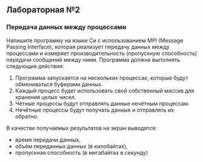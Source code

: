 ## Лабораторная №2
### Передача данных между процессами
Напишите программу на языке Си с использованием MPI (Message Passing Interface), которая реализует передачу данных между процессами и измеряет производительность (пропускную способность) передачи сообщений между ними. Программа должна выполнять следующие действия:
1) Программа запускается на нескольких процессах, которые будут обмениваться буферами данных.
2) Каждый процесс будет использовать свой собственный массив для хранения целых чисел.
3) Чётные процессы будут отправлять данные нечётным процессам.
4) Нечётные процессы будут получать данные и отправлять их обратно.

В качестве получаемых результатов на экран выводятся:
* время передачи данных,
* объём переданных данных (в килобайтах),
* пропускная способность (в мегабайтах в секунду)
